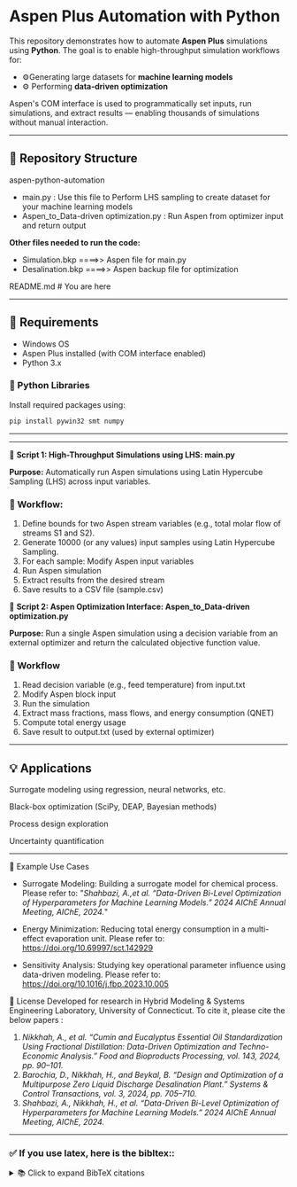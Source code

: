 # Aspen Plus Automation with Python

This repository demonstrates how to automate **Aspen Plus** simulations using **Python**. The goal is to enable high-throughput simulation workflows for:

- ⚙️Generating large datasets for **machine learning models**
- ⚙️ Performing **data-driven optimization**

Aspen's COM interface is used to programmatically set inputs, run simulations, and extract results — enabling thousands of simulations without manual interaction.

---

## 📁 Repository Structure
aspen-python-automation
- main.py : Use this file to Perform LHS sampling to create dataset for your machine learning models
- Aspen_to_Data-driven optimization.py :  Run Aspen from optimizer input and return output
  
**Other files needed to run the code:**

- Simulation.bkp   ====>> Aspen  file for main.py
- Desalination.bkp ====>> Aspen backup file for optimization

README.md # You are here

---

## 🔧 Requirements
- Windows OS
- Aspen Plus installed (with COM interface enabled)
- Python 3.x

### 🐍 Python Libraries

Install required packages using:

```bash
pip install pywin32 smt numpy 
```
---
---
📌 **Script 1: High-Throughput Simulations using LHS: main.py**


**Purpose:** Automatically run Aspen simulations using Latin Hypercube Sampling (LHS) across  input variables.
### 🔄 Workflow:
1. Define bounds for two Aspen stream variables (e.g., total molar flow of streams S1 and S2).
2. Generate 10000 (or any values) input samples using Latin Hypercube Sampling.
3. For each sample: Modify Aspen input variables
4. Run Aspen simulation
5. Extract results from the desired stream 
6. Save results to a CSV file (sample.csv)

   
📌 **Script 2: Aspen Optimization Interface:  Aspen_to_Data-driven optimization.py**

**Purpose:** Run a single Aspen simulation using a decision variable from an external optimizer and return the calculated objective function value.
### 🔄 Workflow
1. Read decision variable (e.g., feed temperature) from input.txt
2. Modify Aspen block input
3. Run the simulation
4. Extract mass fractions, mass flows, and energy consumption (QNET)
5. Compute total energy usage
6. Save result to output.txt (used by external optimizer)

---
## 💡 Applications
Surrogate modeling using regression, neural networks, etc.

Black-box optimization (SciPy, DEAP, Bayesian methods)

Process design exploration

Uncertainty quantification

---

📌 Example Use Cases
- Surrogate Modeling: Building a surrogate model for chemical process. Please refer to: "*Shahbazi, A.,et al. “Data-Driven Bi-Level Optimization of Hyperparameters for Machine Learning Models.” 2024 AIChE Annual Meeting, AIChE, 2024.*"

- Energy Minimization: Reducing total energy consumption in a multi-effect evaporation unit.  Please refer to: https://doi.org/10.69997/sct.142929

- Sensitivity Analysis: Studying key operational parameter influence using data-driven modeling.  Please refer to: https://doi.org/10.1016/j.fbp.2023.10.005

📜 License
Developed for research in Hybrid Modeling & Systems Engineering Laboratory, University of Connecticut. To cite it, please cite the below papers :
1. *Nikkhah, A., et al. “Cumin and Eucalyptus Essential Oil Standardization Using Fractional Distillation: Data-Driven Optimization and Techno-Economic Analysis.” Food and Bioproducts Processing, vol. 143, 2024, pp. 90–101.*
2. *Barochia, D., Nikkhah, H., and Beykal, B. “Design and Optimization of a Multipurpose Zero Liquid Discharge Desalination Plant.” Systems & Control Transactions, vol. 3, 2024, pp. 705–710.*
3. *Shahbazi, A., Nikkhah, H., et al. “Data-Driven Bi-Level Optimization of Hyperparameters for Machine Learning Models.” 2024 AIChE Annual Meeting, AIChE, 2024.*

   
****


### ✅  If you use latex, here is the bibltex::
<details>
<summary>📚 Click to expand BibTeX citations</summary>

```bibtex
@article{nikkhah2024cumin,
  title={Cumin and eucalyptus essential oil standardization using fractional distillation: Data-driven optimization and techno-economic analysis},
  author={Nikkhah, Ali and Nikkhah, Hasan and Shahbazi, Amir and Zarin, Mona Kamelan Zargar and Iz, Duygu Beykal and Ebadi, Mohammad-Taghi and Fakhroleslam, Mohammad and Beykal, Burcu},
  journal={Food and Bioproducts Processing},
  volume={143},
  pages={90--101},
  year={2024},
  publisher={Elsevier}
}

@article{barochia2024design,
  title={Design and Optimization of a Multipurpose Zero Liquid Discharge Desalination Plant},
  author={Barochia, D and Nikkhah, H and Beykal, B},
  journal={Syst. Control. Trans.},
  volume={3},
  pages={705--710},
  year={2024}
}

@inproceedings{shahbazi2024data,
  title={Data-Driven Bi-Level Optimization of Hyperparameters for Machine Learning Models},
  author={Shahbazi, Amir and Nikkhah, Hasan and Aghayev, Zahir and Beykal, Burcu},
  booktitle={2024 AIChE Annual Meeting},
  year={2024},
  organization={AIChE}
}
